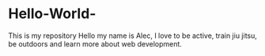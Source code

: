# Hello-World-
This is my repository 
Hello my name is Alec, I love to be active, train jiu jitsu, be outdoors and learn more about web development. 
